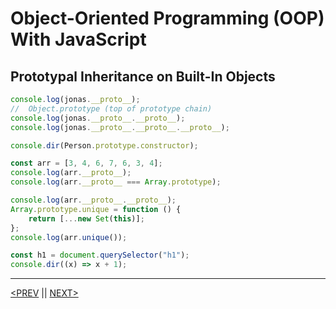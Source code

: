 # Object-Oriented Programming (OOP) With JavaScript

## Prototypal Inheritance on Built-In Objects

```jsx
console.log(jonas.__proto__);
//  Object.prototype (top of prototype chain)
console.log(jonas.__proto__.__proto__);
console.log(jonas.__proto__.__proto__.__proto__);

console.dir(Person.prototype.constructor);

const arr = [3, 4, 6, 7, 6, 3, 4];
console.log(arr.__proto__);
console.log(arr.__proto__ === Array.prototype);

console.log(arr.__proto__.__proto__);
Array.prototype.unique = function () {
	return [...new Set(this)];
};
console.log(arr.unique());

const h1 = document.querySelector("h1");
console.dir((x) => x + 1);
```

---

[<PREV](./cjs221022.md) || [NEXT>](./cjs221024.md)
